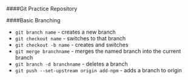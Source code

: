####Git Practice Repository 

####Basic Branching 
- `git branch name` - creates a new branch  
- `git checkout name` - switches to that branch   
- `git checkout -b name` - creates and switches    
- `git merge branchname` - merges the named branch into the current branch  
- `git branch -d branchname` - deletes a branch  
- `git push --set-upstream origin add-npm` - adds a branch to origin  